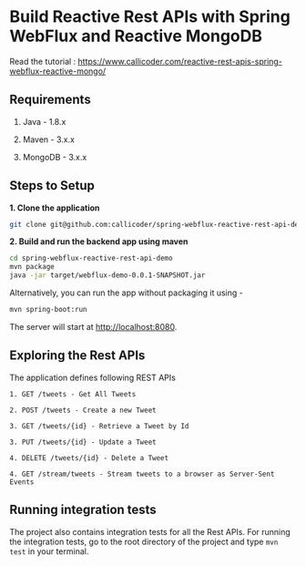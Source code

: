 # Build Reactive Rest APIs with Spring WebFlux and Reactive MongoDB

Read the tutorial : https://www.callicoder.com/reactive-rest-apis-spring-webflux-reactive-mongo/

## Requirements

1. Java - 1.8.x

2. Maven - 3.x.x

3. MongoDB - 3.x.x

## Steps to Setup

**1. Clone the application**

```bash
git clone git@github.com:callicoder/spring-webflux-reactive-rest-api-demo.git
```

**2. Build and run the backend app using maven**

```bash
cd spring-webflux-reactive-rest-api-demo
mvn package
java -jar target/webflux-demo-0.0.1-SNAPSHOT.jar
```

Alternatively, you can run the app without packaging it using -

```bash
mvn spring-boot:run
```

The server will start at <http://localhost:8080>.

## Exploring the Rest APIs

The application defines following REST APIs

```
1. GET /tweets - Get All Tweets

2. POST /tweets - Create a new Tweet

3. GET /tweets/{id} - Retrieve a Tweet by Id

3. PUT /tweets/{id} - Update a Tweet

4. DELETE /tweets/{id} - Delete a Tweet

4. GET /stream/tweets - Stream tweets to a browser as Server-Sent Events
```

## Running integration tests

The project also contains integration tests for all the Rest APIs. For running the integration tests, go to the root directory of the project and type `mvn test` in your terminal.